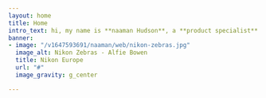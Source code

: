 ```yaml
---
layout: home
title: Home
intro_text: hi, my name is **naaman Hudson**, a **product specialist** based in Manchester.
banner:
- image: "/v1647593691/naaman/web/nikon-zebras.jpg"
  image_alt: Nikon Zebras - Alfie Bowen
  title: Nikon Europe
  url: "#"
  image_gravity: g_center

---
```

